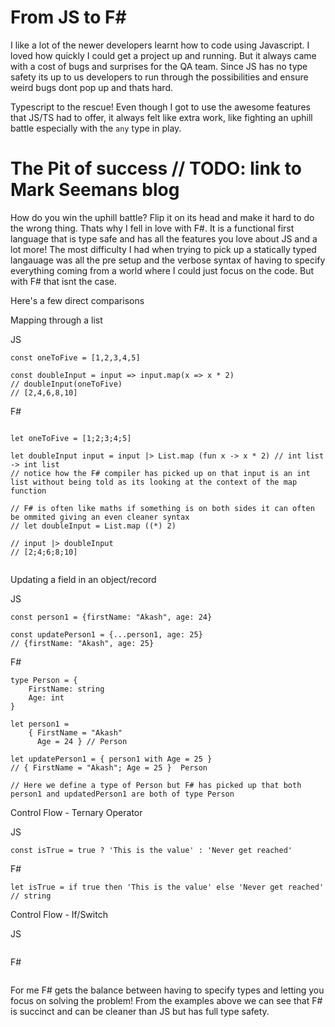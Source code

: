 # From JS to F#

I like a lot of the newer developers learnt how to code using Javascript. I loved how quickly I could get a project up and running. But it always came with a cost of bugs and surprises for the QA team. Since JS has no type safety its up to us developers to run through the possibilities and ensure weird bugs dont pop up and thats hard.

Typescript to the rescue! Even though I got to use the awesome features that JS/TS had to offer, it always felt like extra work, like fighting an uphill battle especially with the `any` type in play.

# The Pit of success // TODO: link to Mark Seemans blog

How do you win the uphill battle? Flip it on its head and make it hard to do the wrong thing. Thats why I fell in love with F#.
It is a functional first language that is type safe and has all the features you love about JS and a lot more! The most difficulty I had when trying to pick up a statically typed langauage was all the pre setup and the verbose syntax of having to specify everything coming from a world where I could just focus on the code. But with F# that isnt the case.

Here's a few direct comparisons

Mapping through a list

JS

```
const oneToFive = [1,2,3,4,5]

const doubleInput = input => input.map(x => x * 2)
// doubleInput(oneToFive)
// [2,4,6,8,10]

```


F#
```

let oneToFive = [1;2;3;4;5]

let doubleInput input = input |> List.map (fun x -> x * 2) // int list -> int list
// notice how the F# compiler has picked up on that input is an int list without being told as its looking at the context of the map function

// F# is often like maths if something is on both sides it can often be ommited giving an even cleaner syntax
// let doubleInput = List.map ((*) 2)

// input |> doubleInput
// [2;4;6;8;10]


```
Updating a field in an object/record

JS

```
const person1 = {firstName: "Akash", age: 24}

const updatePerson1 = {...person1, age: 25}
// {firstName: "Akash", age: 25}

```

F#

```
type Person = {
    FirstName: string
    Age: int
}

let person1 = 
    { FirstName = "Akash" 
      Age = 24 } // Person

let updatePerson1 = { person1 with Age = 25 }
// { FirstName = "Akash"; Age = 25 }  Person

// Here we define a type of Person but F# has picked up that both person1 and updatedPerson1 are both of type Person
```
Control Flow - Ternary Operator

JS
```
const isTrue = true ? 'This is the value' : 'Never get reached'
```

F#
```
let isTrue = if true then 'This is the value' else 'Never get reached' // string
```

Control Flow - If/Switch 

JS

```

```

F#

```
```

For me F# gets the balance between having to specify types and letting you focus on solving the problem! From the examples above we can see that F# is succinct and can be cleaner than JS but has full type safety.
